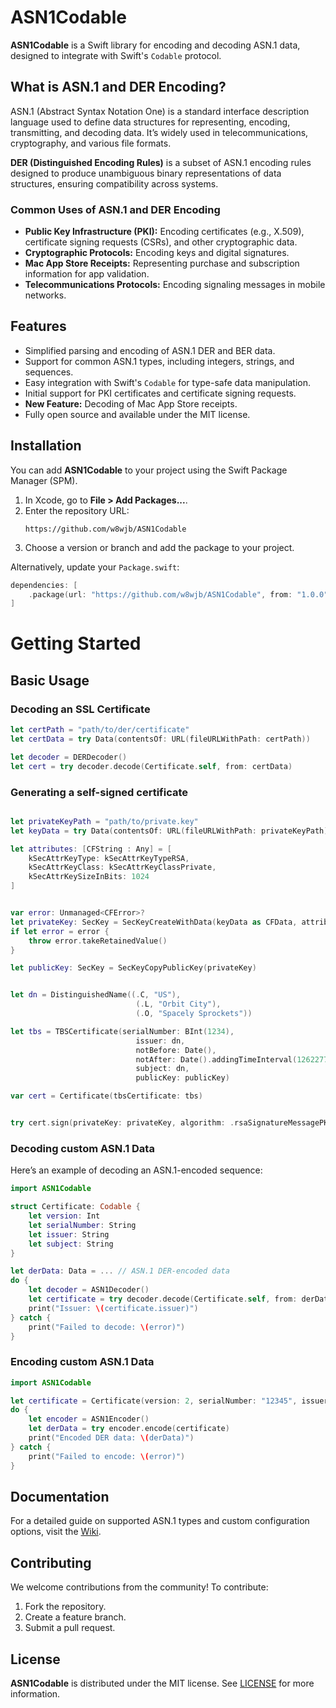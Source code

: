 # ASN1Codable

**ASN1Codable** is a Swift library for encoding and decoding ASN.1 data, designed to integrate with Swift's `Codable` protocol.

## What is ASN.1 and DER Encoding?

ASN.1 (Abstract Syntax Notation One) is a standard interface description language used to define data structures for representing, encoding, transmitting, and decoding data. It’s widely used in telecommunications, cryptography, and various file formats.

**DER (Distinguished Encoding Rules)** is a subset of ASN.1 encoding rules designed to produce unambiguous binary representations of data structures, ensuring compatibility across systems.

### Common Uses of ASN.1 and DER Encoding
- **Public Key Infrastructure (PKI):** Encoding certificates (e.g., X.509), certificate signing requests (CSRs), and other cryptographic data.
- **Cryptographic Protocols:** Encoding keys and digital signatures.
- **Mac App Store Receipts:** Representing purchase and subscription information for app validation.
- **Telecommunications Protocols:** Encoding signaling messages in mobile networks.

## Features

- Simplified parsing and encoding of ASN.1 DER and BER data.
- Support for common ASN.1 types, including integers, strings, and sequences.
- Easy integration with Swift's `Codable` for type-safe data manipulation.
- Initial support for PKI certificates and certificate signing requests.
- **New Feature:** Decoding of Mac App Store receipts.
- Fully open source and available under the MIT license.

## Installation

You can add **ASN1Codable** to your project using the Swift Package Manager (SPM).

1. In Xcode, go to **File > Add Packages...**.
2. Enter the repository URL:
   ```
   https://github.com/w8wjb/ASN1Codable
   ```
3. Choose a version or branch and add the package to your project.

Alternatively, update your `Package.swift`:

```swift
dependencies: [
    .package(url: "https://github.com/w8wjb/ASN1Codable", from: "1.0.0")
]
```

# Getting Started

## Basic Usage

### Decoding an SSL Certificate

```swift
let certPath = "path/to/der/certificate"
let certData = try Data(contentsOf: URL(fileURLWithPath: certPath))

let decoder = DERDecoder()
let cert = try decoder.decode(Certificate.self, from: certData)
```

### Generating a self-signed certificate

```swift

let privateKeyPath = "path/to/private.key"
let keyData = try Data(contentsOf: URL(fileURLWithPath: privateKeyPath))

let attributes: [CFString : Any] = [
    kSecAttrKeyType: kSecAttrKeyTypeRSA,
    kSecAttrKeyClass: kSecAttrKeyClassPrivate,
    kSecAttrKeySizeInBits: 1024
]


var error: Unmanaged<CFError>?
let privateKey: SecKey = SecKeyCreateWithData(keyData as CFData, attributes as CFDictionary, &error)
if let error = error {
    throw error.takeRetainedValue()
}

let publicKey: SecKey = SecKeyCopyPublicKey(privateKey)


let dn = DistinguishedName((.C, "US"),
                            (.L, "Orbit City"),
                            (.O, "Spacely Sprockets"))

let tbs = TBSCertificate(serialNumber: BInt(1234),
                            issuer: dn,
                            notBefore: Date(),
                            notAfter: Date().addingTimeInterval(126227702), // 4 years from now
                            subject: dn,
                            publicKey: publicKey)

var cert = Certificate(tbsCertificate: tbs)


try cert.sign(privateKey: privateKey, algorithm: .rsaSignatureMessagePKCS1v15SHA1)

```


### Decoding custom ASN.1 Data

Here’s an example of decoding an ASN.1-encoded sequence:

```swift
import ASN1Codable

struct Certificate: Codable {
    let version: Int
    let serialNumber: String
    let issuer: String
    let subject: String
}

let derData: Data = ... // ASN.1 DER-encoded data
do {
    let decoder = ASN1Decoder()
    let certificate = try decoder.decode(Certificate.self, from: derData)
    print("Issuer: \(certificate.issuer)")
} catch {
    print("Failed to decode: \(error)")
}
```

### Encoding custom ASN.1 Data

```swift
import ASN1Codable

let certificate = Certificate(version: 2, serialNumber: "12345", issuer: "CA Inc.", subject: "John Doe")
do {
    let encoder = ASN1Encoder()
    let derData = try encoder.encode(certificate)
    print("Encoded DER data: \(derData)")
} catch {
    print("Failed to encode: \(error)")
}
```

## Documentation

For a detailed guide on supported ASN.1 types and custom configuration options, visit the [Wiki](https://github.com/w8wjb/ASN1Codable/wiki).

## Contributing

We welcome contributions from the community! To contribute:

1. Fork the repository.
2. Create a feature branch.
3. Submit a pull request.


## License

**ASN1Codable** is distributed under the MIT license. See [LICENSE](https://github.com/w8wjb/ASN1Codable/blob/main/LICENSE) for more information.

